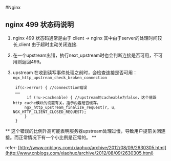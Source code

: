 #Nginx

## nginx 499 状态码说明

1. nginx 499 状态码通常是由于 client -> nginx 其中由于server的处理时间较长,client 由于超时主动关闭连接. 
2. 在一个upstream出错，执行next_upstream时也会判断连接是否可用，不可用则返回499。
3. upstream 在收到读写事件处理之前时，会检查连接是否可用：`ngx_http_upstream_check_broken_connection`

        if(c->error) { //connecttion错误
        ……
             if (!u->cacheable) { //upstream的cacheable为false，这个值跟http_cache模块的设置有关。指示内容是否缓存。
            ngx_http_upstream_finalize_request(r, u, NGX_HTTP_CLIENT_CLOSED_REQUEST);
            }
	    }
    
 ** 这个错误的比例升高可能表明服务器upstream处理过慢，导致用户提前关闭连接。而正常情况下有一个小比例是正常的。 **
 
 refer: [http://www.cnblogs.com/xiaohuo/archive/2012/08/09/2630305.html](http://www.cnblogs.com/xiaohuo/archive/2012/08/09/2630305.html)
